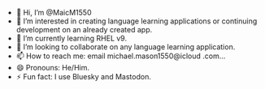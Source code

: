 - 👋 Hi, I’m @MaicM1550
- 👀 I’m interested in creating language learning applications or continuing development on an already created app.
- 🌱 I’m currently learning RHEL v9.
- 💞️ I’m looking to collaborate on any language learning application.
- 📫 How to reach me: email michael.mason1550@icloud .com...
- 😄 Pronouns: He/Him.
- ⚡ Fun fact: I use Bluesky and Mastodon.

<!---
MaicM1550/MaicM1550 is a ✨ special ✨ repository because its `README.md` (this file) appears on your GitHub profile.
You can click the Preview link to take a look at your changes.
--->
